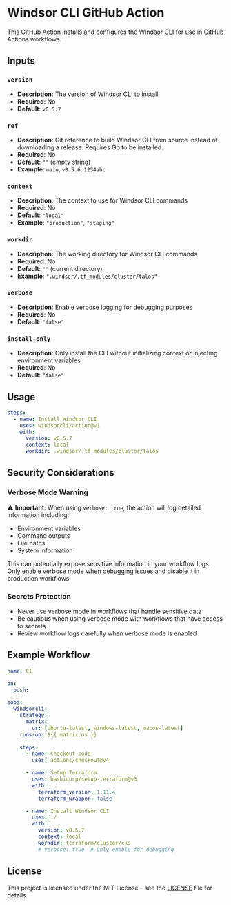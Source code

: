 # Windsor CLI GitHub Action

This GitHub Action installs and configures the Windsor CLI for use in GitHub Actions workflows.

## Inputs

### `version`
- **Description**: The version of Windsor CLI to install
- **Required**: No
- **Default**: `v0.5.7`

### `ref`
- **Description**: Git reference to build Windsor CLI from source instead of downloading a release. Requires Go to be installed.
- **Required**: No
- **Default**: `""` (empty string)
- **Example**: `main`, `v0.5.6`, `1234abc`

### `context`
- **Description**: The context to use for Windsor CLI commands
- **Required**: No
- **Default**: `"local"`
- **Example**: `"production"`, `"staging"`

### `workdir`
- **Description**: The working directory for Windsor CLI commands
- **Required**: No
- **Default**: `""` (current directory)
- **Example**: `".windsor/.tf_modules/cluster/talos"`

### `verbose`
- **Description**: Enable verbose logging for debugging purposes
- **Required**: No
- **Default**: `"false"`

### `install-only`
- **Description**: Only install the CLI without initializing context or injecting environment variables
- **Required**: No
- **Default**: `"false"`

## Usage

```yaml
steps:
  - name: Install Windsor CLI
    uses: windsorcli/action@v1
    with:
      version: v0.5.7
      context: local
      workdir: .windsor/.tf_modules/cluster/talos
```

## Security Considerations

### Verbose Mode Warning
⚠️ **Important**: When using `verbose: true`, the action will log detailed information including:
- Environment variables
- Command outputs
- File paths
- System information

This can potentially expose sensitive information in your workflow logs. Only enable verbose mode when debugging issues and disable it in production workflows.

### Secrets Protection
- Never use verbose mode in workflows that handle sensitive data
- Be cautious when using verbose mode with workflows that have access to secrets
- Review workflow logs carefully when verbose mode is enabled

## Example Workflow

```yaml
name: CI

on:
  push:

jobs:
  windsorcli:
    strategy:
      matrix:
        os: [ubuntu-latest, windows-latest, macos-latest]
    runs-on: ${{ matrix.os }}
  
    steps:
      - name: Checkout code
        uses: actions/checkout@v4

      - name: Setup Terraform
        uses: hashicorp/setup-terraform@v3
        with:
          terraform_version: 1.11.4
          terraform_wrapper: false

      - name: Install Windsor CLI
        uses: ./
        with:
          version: v0.5.7
          context: local
          workdir: terraform/cluster/eks
          # verbose: true  # Only enable for debugging
```

## License

This project is licensed under the MIT License - see the [LICENSE](LICENSE) file for details.
